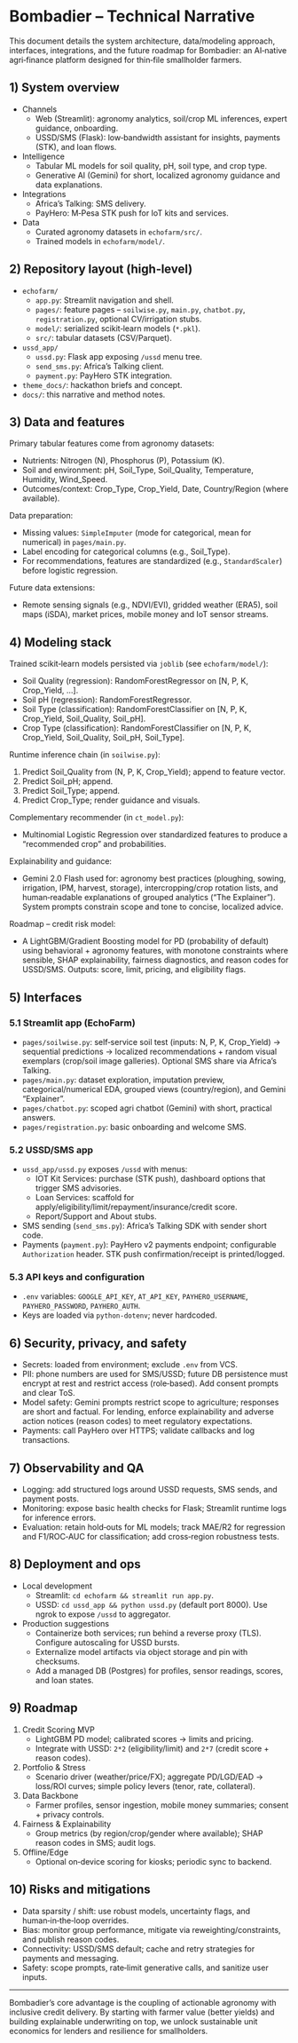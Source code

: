 # Bombadier – Technical Narrative

This document details the system architecture, data/modeling approach, interfaces, integrations, and the future roadmap for Bombadier: an AI‑native agri‑finance platform designed for thin‑file smallholder farmers.

## 1) System overview

- Channels
  - Web (Streamlit): agronomy analytics, soil/crop ML inferences, expert guidance, onboarding.
  - USSD/SMS (Flask): low‑bandwidth assistant for insights, payments (STK), and loan flows.
- Intelligence
  - Tabular ML models for soil quality, pH, soil type, and crop type.
  - Generative AI (Gemini) for short, localized agronomy guidance and data explanations.
- Integrations
  - Africa’s Talking: SMS delivery.
  - PayHero: M‑Pesa STK push for IoT kits and services.
- Data
  - Curated agronomy datasets in `echofarm/src/`.
  - Trained models in `echofarm/model/`.

## 2) Repository layout (high‑level)

- `echofarm/`
  - `app.py`: Streamlit navigation and shell.
  - `pages/`: feature pages – `soilwise.py`, `main.py`, `chatbot.py`, `registration.py`, optional CV/irrigation stubs.
  - `model/`: serialized scikit‑learn models (`*.pkl`).
  - `src/`: tabular datasets (CSV/Parquet).
- `ussd_app/`
  - `ussd.py`: Flask app exposing `/ussd` menu tree.
  - `send_sms.py`: Africa’s Talking client.
  - `payment.py`: PayHero STK integration.
- `theme_docs/`: hackathon briefs and concept.
- `docs/`: this narrative and method notes.

## 3) Data and features

Primary tabular features come from agronomy datasets:

- Nutrients: Nitrogen (N), Phosphorus (P), Potassium (K).
- Soil and environment: pH, Soil_Type, Soil_Quality, Temperature, Humidity, Wind_Speed.
- Outcomes/context: Crop_Type, Crop_Yield, Date, Country/Region (where available).

Data preparation:

- Missing values: `SimpleImputer` (mode for categorical, mean for numerical) in `pages/main.py`.
- Label encoding for categorical columns (e.g., Soil_Type).
- For recommendations, features are standardized (e.g., `StandardScaler`) before logistic regression.

Future data extensions:

- Remote sensing signals (e.g., NDVI/EVI), gridded weather (ERA5), soil maps (iSDA), market prices, mobile money and IoT sensor streams.

## 4) Modeling stack

Trained scikit‑learn models persisted via `joblib` (see `echofarm/model/`):

- Soil Quality (regression): RandomForestRegressor on [N, P, K, Crop_Yield, …].
- Soil pH (regression): RandomForestRegressor.
- Soil Type (classification): RandomForestClassifier on [N, P, K, Crop_Yield, Soil_Quality, Soil_pH].
- Crop Type (classification): RandomForestClassifier on [N, P, K, Crop_Yield, Soil_Quality, Soil_pH, Soil_Type].

Runtime inference chain (in `soilwise.py`):

1. Predict Soil_Quality from (N, P, K, Crop_Yield); append to feature vector.
2. Predict Soil_pH; append.
3. Predict Soil_Type; append.
4. Predict Crop_Type; render guidance and visuals.

Complementary recommender (in `ct_model.py`):

- Multinomial Logistic Regression over standardized features to produce a “recommended crop” and probabilities.

Explainability and guidance:

- Gemini 2.0 Flash used for: agronomy best practices (ploughing, sowing, irrigation, IPM, harvest, storage), intercropping/crop rotation lists, and human‑readable explanations of grouped analytics (“The Explainer”). System prompts constrain scope and tone to concise, localized advice.

Roadmap – credit risk model:

- A LightGBM/Gradient Boosting model for PD (probability of default) using behavioral + agronomy features, with monotone constraints where sensible, SHAP explainability, fairness diagnostics, and reason codes for USSD/SMS. Outputs: score, limit, pricing, and eligibility flags.

## 5) Interfaces

### 5.1 Streamlit app (EchoFarm)

- `pages/soilwise.py`: self‑service soil test (inputs: N, P, K, Crop_Yield) → sequential predictions → localized recommendations + random visual exemplars (crop/soil image galleries). Optional SMS share via Africa’s Talking.
- `pages/main.py`: dataset exploration, imputation preview, categorical/numerical EDA, grouped views (country/region), and Gemini “Explainer”.
- `pages/chatbot.py`: scoped agri chatbot (Gemini) with short, practical answers.
- `pages/registration.py`: basic onboarding and welcome SMS.

### 5.2 USSD/SMS app

- `ussd_app/ussd.py` exposes `/ussd` with menus:
  - IOT Kit Services: purchase (STK push), dashboard options that trigger SMS advisories.
  - Loan Services: scaffold for apply/eligibility/limit/repayment/insurance/credit score.
  - Report/Support and About stubs.
- SMS sending (`send_sms.py`): Africa’s Talking SDK with sender short code.
- Payments (`payment.py`): PayHero v2 payments endpoint; configurable `Authorization` header. STK push confirmation/receipt is printed/logged.

### 5.3 API keys and configuration

- `.env` variables: `GOOGLE_API_KEY`, `AT_API_KEY`, `PAYHERO_USERNAME`, `PAYHERO_PASSWORD`, `PAYHERO_AUTH`.
- Keys are loaded via `python-dotenv`; never hardcoded.

## 6) Security, privacy, and safety

- Secrets: loaded from environment; exclude `.env` from VCS.
- PII: phone numbers are used for SMS/USSD; future DB persistence must encrypt at rest and restrict access (role‑based). Add consent prompts and clear ToS.
- Model safety: Gemini prompts restrict scope to agriculture; responses are short and factual. For lending, enforce explainability and adverse action notices (reason codes) to meet regulatory expectations.
- Payments: call PayHero over HTTPS; validate callbacks and log transactions.

## 7) Observability and QA

- Logging: add structured logs around USSD requests, SMS sends, and payment posts.
- Monitoring: expose basic health checks for Flask; Streamlit runtime logs for inference errors.
- Evaluation: retain hold‑outs for ML models; track MAE/R2 for regression and F1/ROC‑AUC for classification; add cross‑region robustness tests.

## 8) Deployment and ops

- Local development
  - Streamlit: `cd echofarm && streamlit run app.py`.
  - USSD: `cd ussd_app && python ussd.py` (default port 8000). Use ngrok to expose `/ussd` to aggregator.
- Production suggestions
  - Containerize both services; run behind a reverse proxy (TLS). Configure autoscaling for USSD bursts.
  - Externalize model artifacts via object storage and pin with checksums.
  - Add a managed DB (Postgres) for profiles, sensor readings, scores, and loan states.

## 9) Roadmap

1. Credit Scoring MVP
   - LightGBM PD model; calibrated scores → limits and pricing.
   - Integrate with USSD: `2*2` (eligibility/limit) and `2*7` (credit score + reason codes).
2. Portfolio & Stress
   - Scenario driver (weather/price/FX); aggregate PD/LGD/EAD → loss/ROI curves; simple policy levers (tenor, rate, collateral).
3. Data Backbone
   - Farmer profiles, sensor ingestion, mobile money summaries; consent + privacy controls.
4. Fairness & Explainability
   - Group metrics (by region/crop/gender where available); SHAP reason codes in SMS; audit logs.
5. Offline/Edge
   - Optional on‑device scoring for kiosks; periodic sync to backend.

## 10) Risks and mitigations

- Data sparsity / shift: use robust models, uncertainty flags, and human‑in‑the‑loop overrides.
- Bias: monitor group performance, mitigate via reweighting/constraints, and publish reason codes.
- Connectivity: USSD/SMS default; cache and retry strategies for payments and messaging.
- Safety: scope prompts, rate‑limit generative calls, and sanitize user inputs.

---

Bombadier’s core advantage is the coupling of actionable agronomy with inclusive credit delivery. By starting with farmer value (better yields) and building explainable underwriting on top, we unlock sustainable unit economics for lenders and resilience for smallholders.


